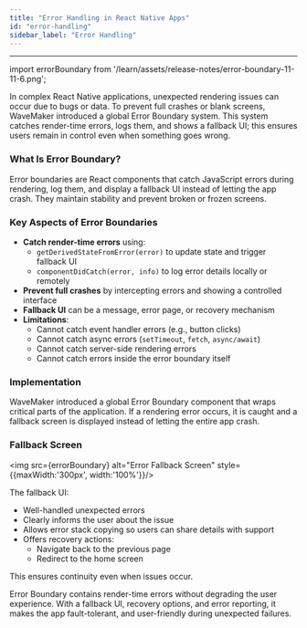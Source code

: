 ```yaml
---
title: "Error Handling in React Native Apps"
id: "error-handling"
sidebar_label: "Error Handling"
---
```

---

import errorBoundary from '/learn/assets/release-notes/error-boundary-11-11-6.png';

In complex React Native applications, unexpected rendering issues can occur due to bugs or data. To prevent full crashes or blank screens, WaveMaker introduced a global Error Boundary system. This system catches render-time errors, logs them, and shows a fallback UI; this ensures users remain in control even when something goes wrong.

### What Is Error Boundary?

Error boundaries are React components that catch JavaScript errors during rendering, log them, and display a fallback UI instead of letting the app crash. They maintain stability and prevent broken or frozen screens.

### Key Aspects of Error Boundaries

- **Catch render-time errors** using:
  - `getDerivedStateFromError(error)` to update state and trigger fallback UI  
  - `componentDidCatch(error, info)` to log error details locally or remotely
- **Prevent full crashes** by intercepting errors and showing a controlled interface
- **Fallback UI** can be a message, error page, or recovery mechanism
- **Limitations**:
  - Cannot catch event handler errors (e.g., button clicks)
  - Cannot catch async errors (`setTimeout`, `fetch`, `async/await`)
  - Cannot catch server-side rendering errors
  - Cannot catch errors inside the error boundary itself

### Implementation

WaveMaker introduced a global Error Boundary component that wraps critical parts of the application. If a rendering error occurs, it is caught and a fallback screen is displayed instead of letting the entire app crash.

### Fallback Screen

<img src={errorBoundary} alt="Error Fallback Screen" style={{maxWidth:'300px', width:'100%'}}/>

The fallback UI:
- Well-handled unexpected errors  
- Clearly informs the user about the issue  
- Allows error stack copying so users can share details with support  
- Offers recovery actions:  
  - Navigate back to the previous page  
  - Redirect to the home screen  

This ensures continuity even when issues occur.

Error Boundary contains render-time errors without degrading the user experience. With a fallback UI, recovery options, and error reporting, it makes the app fault-tolerant, and user-friendly during unexpected failures.

